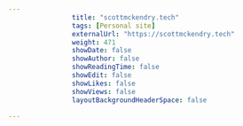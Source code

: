 ---
                title: "scottmckendry.tech"
                tags: [Personal site]
                externalUrl: "https://scottmckendry.tech"
                weight: 471
                showDate: false
                showAuthor: false
                showReadingTime: false
                showEdit: false
                showLikes: false
                showViews: false
                layoutBackgroundHeaderSpace: false
                ---
